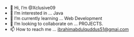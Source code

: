 - 👋 Hi, I’m @Xclusive09
- 👀 I’m interested in ... Java
- 🌱 I’m currently learning ... Web Development
- 💞️ I’m looking to collaborate on ... PROJECTS.
- 📫 How to reach me ... ibrahimabdulquddus51@gmai.com

<!---
Xclusive09/Xclusive09 is a ✨ special ✨ repository because its `README.md` (this file) appears on your GitHub profile.
You can click the Preview link to take a look at your changes.
--->
